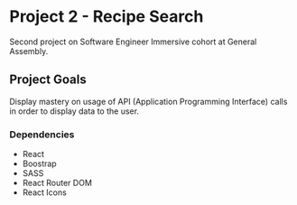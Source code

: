 # Project 2 - Recipe Search

Second project on Software Engineer Immersive cohort at General Assembly.

## Project Goals

Display mastery on usage of API (Application Programming Interface) calls in order to display data to the user.

### Dependencies

- React
- Boostrap
- SASS
- React Router DOM
- React Icons
